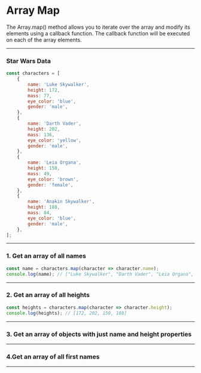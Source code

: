# Array Map
The Array.map() method allows you to iterate over the array and modify its elements using a callback function. 
The callback function will be executed on each of the array elements.

***

### Star Wars Data

```js
const characters = [
    {
        name: 'Luke Skywalker',
        height: 172,
        mass: 77,
        eye_color: 'blue',
        gender: 'male',
    },
    {
        name: 'Darth Vader',
        height: 202,
        mass: 136,
        eye_color: 'yellow',
        gender: 'male',
    },
    {
        name: 'Leia Organa',
        height: 150,
        mass: 49,
        eye_color: 'brown',
        gender: 'female',
    },
    {
        name: 'Anakin Skywalker',
        height: 188,
        mass: 84,
        eye_color: 'blue',
        gender: 'male',
    },
];
```

***

### 1. Get an array of all names

```js
const name = characters.map(character => character.name);
console.log(name); // ["Luke Skywalker", "Darth Vader", "Leia Organa", "Anakin Skywalker"]
```

***
### 2. Get an array of all heights

```js
const heights = characters.map(character => character.height);
console.log(heights); // [172, 202, 150, 188]
```

***
### 3. Get an array of objects with just name and height properties

***
### 4.Get an array of all first names

***
